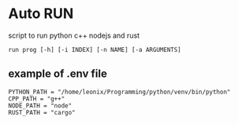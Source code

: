 # Auto RUN
script to run python c++ nodejs and rust
```shell
run prog [-h] [-i INDEX] [-n NAME] [-a ARGUMENTS] 
```
## example of .env file
```.env
PYTHON_PATH = "/home/leonix/Programming/python/venv/bin/python"
CPP_PATH = "g++"
NODE_PATH = "node"
RUST_PATH = "cargo"
```
